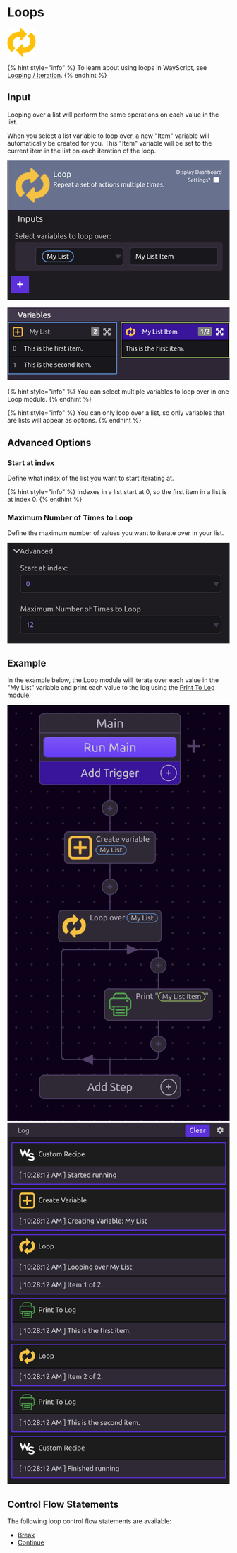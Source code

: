 # Loops

![Repeat a set of actions multiple times.](../../../.gitbook/assets/loop.png)

{% hint style="info" %}
To learn about using loops in WayScript, see [Looping / Iteration](../../../getting_started/looping-iteration.md).
{% endhint %}

## Input

Looping over a list will perform the same operations on each value in the list.

When you select a list variable to loop over, a new "Item" variable will automatically be created for you. This "Item" variable will be set to the current item in the list on each iteration of the loop.

![&quot;My List Item&quot; is automatically created when the &quot;My List&quot; variable is selected.](../../../.gitbook/assets/screen-shot-2019-07-16-at-10.13.11-am.png)

![](../../../.gitbook/assets/screen-shot-2019-07-16-at-10.24.29-am.png)

{% hint style="info" %}
You can select multiple variables to loop over in one Loop module.
{% endhint %}

{% hint style="info" %}
You can only loop over a list, so only variables that are lists will appear as options. 
{% endhint %}

## Advanced Options

### Start at index

Define what index of the list you want to start iterating at. 

{% hint style="info" %}
Indexes in a list start at 0, so the first item in a list is at index 0.
{% endhint %}

### Maximum Number of Times to Loop

Define the maximum number of values you want to iterate over in your list.

![](../../../.gitbook/assets/screen-shot-2019-07-16-at-10.21.00-am.png)

## Example

In the example below, the Loop module will iterate over each value in the "My List" variable and print each value to the log using the [Print To Log ](../print-to-log.md)module.

 ![](../../../.gitbook/assets/screen-shot-2019-07-16-at-10.22.18-am.png) ![](../../../.gitbook/assets/screen-shot-2019-07-16-at-10.28.24-am.png) 

## Control Flow Statements

The following loop control flow statements are available:

* [Break](break.md)
* [Continue](continue.md)

